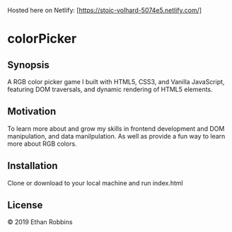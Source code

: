 
Hosted here on Netlify: [https://stoic-volhard-5074e5.netlify.com/]

# colorPicker
## Synopsis

A RGB color picker game I  built with HTML5, CSS3, and Vanilla JavaScript, featuring DOM traversals, and dynamic rendering of HTML5 elements.

## Motivation

To learn more about and grow my skills in frontend development and DOM manipulation, and data manilpulation. As well as provide
a fun way to learn more about RGB colors.

## Installation

Clone or download to your local machine and run index.html


## License

&copy; 2019 Ethan Robbins
